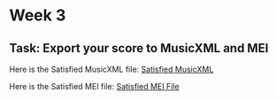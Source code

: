 # Week 3 

## Task: Export your score to MusicXML and MEI
Here is the Satisfied MusicXML file: [Satisfied MusicXML](SXML.txt)

Here is the Satisfied MEI file: [Satisfied MEI File](SXMLMEI.mei)
